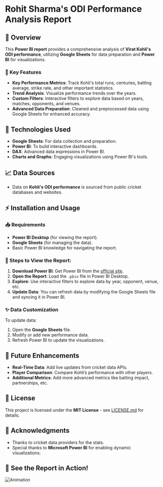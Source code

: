 # Rohit Sharma's ODI Performance Analysis Report

## 🚀 Overview
This **Power BI report** provides a comprehensive analysis of **Virat Kohli's ODI performance**, utilizing **Google Sheets** for data preparation and **Power BI** for visualizations.

### 🎯 Key Features
- **Key Performance Metrics**: Track Kohli's total runs, centuries, batting average, strike rate, and other important statistics.
- **Trend Analysis**: Visualize performance trends over the years.
- **Custom Filters**: Interactive filters to explore data based on years, matches, opponents, and venues.
- **Advanced Data Preparation**: Cleaned and preprocessed data using Google Sheets for enhanced accuracy.

## 🔧 Technologies Used
- **Google Sheets**: For data collection and preparation.
- **Power BI**: To build interactive dashboards.
- **DAX**: Advanced data expressions in Power BI.
- **Charts and Graphs**: Engaging visualizations using Power BI's tools.

## 📈 Data Sources
- Data on **Kohli's ODI performance** is sourced from public cricket databases and websites.

## ⚡ Installation and Usage

### 📥 Requirements
- **Power BI Desktop** (for viewing the report).
- **Google Sheets** (for managing the data).
- Basic Power BI knowledge for navigating the report.

### 🚀 Steps to View the Report:
1. **Download Power BI**: Get Power BI from the [official site](https://powerbi.microsoft.com/downloads/).
2. **Open the Report**: Load the `.pbix` file in Power BI Desktop.
3. **Explore**: Use interactive filters to explore data by year, opponent, venue, etc.
4. **Update Data**: You can refresh data by modifying the Google Sheets file and syncing it in Power BI.

### ✨ Data Customization
To update data:
1. Open the **Google Sheets** file.
2. Modify or add new performance data.
3. Refresh Power BI to update the visualizations.

## 🚀 Future Enhancements
- **Real-Time Data**: Add live updates from cricket data APIs.
- **Player Comparison**: Compare Kohli’s performance with other players.
- **Additional Metrics**: Add more advanced metrics like batting impact, partnerships, etc.

## 📝 License
This project is licensed under the **MIT License** - see [LICENSE.md](LICENSE.md) for details.

## 🙏 Acknowledgments
- Thanks to cricket data providers for the stats.
- Special thanks to **Microsoft Power BI** for enabling dynamic visualizations.

## 🌟 See the Report in Action!
![Animation](https://example.com/animation.gif) <!-- Add an animated GIF link here -->
